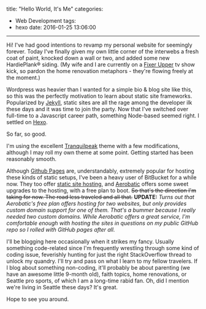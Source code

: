 title: "Hello World, It's Me"
categories:
- Web Development
tags:
- hexo
date: 2016-01-25 13:06:00
---
Hi! I've had good intentions to revamp my personal website for seemingly forever. Today I've finally given my own little corner of the interwebs a fresh coat of paint, knocked down a wall or two, and added some new HardiePlank® siding. (My wife and I are currently on a [Fixer Upper](http://www.hgtv.com/shows/fixer-upper) tv show kick, so pardon the home renovation metaphors - they're flowing freely at the moment.)

Wordpress was heavier than I wanted for a simple bio & blog site like this, so this was the perfectly motivation to learn about static site frameworks. Popularized by [Jekyll](https://jekyllrb.com/), static sites are all the rage among the developer ilk these days and it was time to join the party. Now that I've switched over full-time to a Javascript career path, something Node-based seemed right. I settled on [Hexo](https://hexo.io/).

So far, so good.

I'm using the excellent [Tranquilpeak](https://github.com/LouisBarranqueiro/hexo-theme-tranquilpeak) theme with a few modifications, although I may roll my own theme at some point. Getting started has been reasonably smooth.

Although [Github Pages](https://pages.github.com/) are, understandably, extremely popular for hosting these kinds of static setups, I've been a heavy user of BitBucket for a while now. They too offer [static site hosting](https://confluence.atlassian.com/bitbucket/publishing-a-website-on-bitbucket-cloud-221449776.html), and [Aerobatic](https://www.aerobatic.com/) offers some sweet upgrades to the hosting, with a free plan to boot. <del>So that's the direction I'm taking for now. The road less traveled and all that.</del> <b>UPDATE:</b><em> Turns out that Aerobatic's free plan offers hosting for two websites, but only provides custom domain support for one of them. That's a bummer because I really needed two custom domains. While Aerobatic offers a great service, I'm comfortable enough with hosting the sites in questions on my public GitHub repo so I rolled with GitHub pages after all.</em>

I'll be blogging here occasionally when it strikes my fancy. Usually something code-related since I'm frequently wrestling through some kind of coding issue, feverishly hunting for just the right StackOverflow thread to unlock my quandry. I'll try and pass on what I learn to my fellow travelers. If I blog about something non-coding, it'll probably be about parenting (we have an awesome little 9-month old), faith topics, home renovations, or Seattle pro sports, of which I am a long-time rabid fan. Oh, did I mention we're living in Seattle these days? It's great.

Hope to see you around.
